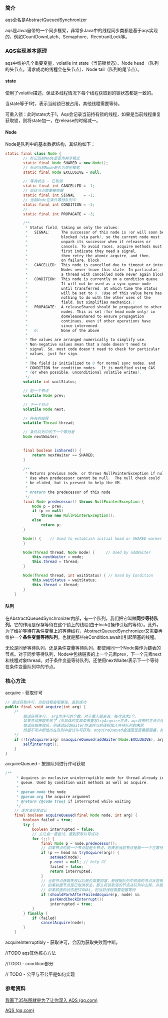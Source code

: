 ### 简介

aqs全名是AbstractQueuedSynchronizer

aqs是Java自带的一个同步框架，非常多Java中的线程同步类都是基于aqs实现的，例如CountDownLatch、Semaphore、ReentrantLock等。

### AQS实现基本原理

aqs中维护几个重要变量，volatile int state（当前锁状态）、Node head （队列的头节点，请求成功的线程会在头节点）、Node tail（队列的尾节点）。

#### state

使用了volatile描述，保证多线程情况下每个线程获取到的锁状态都是一致的。

当state等于1时，表示当前锁已被占用，其他线程需要等待。

可重入锁：此时state大于1，Aqs会记录当前持有锁的线程，如果是当前线程重复获取锁，则将state加一，在release的时候减一。

#### Node

Node是队列中的基本数据结构，其结构如下：

```java
static final class Node {
        // 标记当前Node是否为共享模式
        static final Node SHARED = new Node();
        // 标记当前Node是否为排他模式
        static final Node EXCLUSIVE = null;

        // 等待状态 - 已取消
        static final int CANCELLED =  1;
        // 后续节点需要被唤醒
        static final int SIGNAL    = -1;
        // 当前Node在条件等待队列中
        static final int CONDITION = -2;
        // 
        static final int PROPAGATE = -3;

        /**
         * Status field, taking on only the values:
         *   SIGNAL:     The successor of this node is (or will soon be)
         *               blocked (via park), so the current node must
         *               unpark its successor when it releases or
         *               cancels. To avoid races, acquire methods must
         *               first indicate they need a signal,
         *               then retry the atomic acquire, and then,
         *               on failure, block.
         *   CANCELLED:  This node is cancelled due to timeout or interrupt.
         *               Nodes never leave this state. In particular,
         *               a thread with cancelled node never again blocks.
         *   CONDITION:  This node is currently on a condition queue.
         *               It will not be used as a sync queue node
         *               until transferred, at which time the status
         *               will be set to 0. (Use of this value here has
         *               nothing to do with the other uses of the
         *               field, but simplifies mechanics.)
         *   PROPAGATE:  A releaseShared should be propagated to other
         *               nodes. This is set (for head node only) in
         *               doReleaseShared to ensure propagation
         *               continues, even if other operations have
         *               since intervened.
         *   0:          None of the above
         *
         * The values are arranged numerically to simplify use.
         * Non-negative values mean that a node doesn't need to
         * signal. So, most code doesn't need to check for particular
         * values, just for sign.
         *
         * The field is initialized to 0 for normal sync nodes, and
         * CONDITION for condition nodes.  It is modified using CAS
         * (or when possible, unconditional volatile writes).
         */
        volatile int waitStatus;

        // 前一个节点
        volatile Node prev;

        // 下一个节点
        volatile Node next;

        // 持有的线程
        volatile Thread thread;

        // 条件队列中的下一个等待者
        Node nextWaiter;

        
        final boolean isShared() {
            return nextWaiter == SHARED;
        }

        /**
         * Returns previous node, or throws NullPointerException if null.
         * Use when predecessor cannot be null.  The null check could
         * be elided, but is present to help the VM.
         *
         * @return the predecessor of this node
         */
        final Node predecessor() throws NullPointerException {
            Node p = prev;
            if (p == null)
                throw new NullPointerException();
            else
                return p;
        }

        Node() {    // Used to establish initial head or SHARED marker
        }

        Node(Thread thread, Node mode) {     // Used by addWaiter
            this.nextWaiter = mode;
            this.thread = thread;
        }

        Node(Thread thread, int waitStatus) { // Used by Condition
            this.waitStatus = waitStatus;
            this.thread = thread;
        }
    }
```



#### 队列

在AbstractQueuedSynchronizer内部，有一个队列，我们把它叫做**同步等待队列**。它的作用是保存等待在这个锁上的线程(由于lock()操作引起的等待）。此外，为了维护等待在条件变量上的等待线程，AbstractQueuedSynchronizer又需要再维护一个**条件变量等待队列**，也就是那些由Condition.await()引起阻塞的线程。

无论是同步等待队列，还是条件变量等待队列，都使用同一个Node类作为链表的节点。对于同步等待队列，Node中包括链表的上一个元素prev，下一个元素next和线程对象thread。对于条件变量等待队列，还使用nextWaiter表示下一个等待在条件变量队列中的节点。



### 核心方法

acquire - 获取许可

```java
// 尝试获取许可，当前线程会阻塞住，直到成功
public final void acquire(int arg) {
    /*
    	尝试获得许可， arg为许可的个数。对于重入锁来说，每次请求1个。
    	如果尝试获取失败了（由具体的实现类来重写tryAcquire方法，aqs自带的方法会抛出异常）
    	尝试获取失败后，则通过addWaiter方法将当前线程加入等待队列的末尾
    	然后不可中断性的在队列中尝试许可获取，acquireQueued会返回是否需要阻塞，如果是，则使用selfInterrupt将当前线程阻塞。
    */ 
    if (!tryAcquire(arg) &&acquireQueued(addWaiter(Node.EXCLUSIVE), arg)){
        selfInterrupt();
    }
}
```

acquireQueued - 按照队列进行许可获取

```java
/**
     * Acquires in exclusive uninterruptible mode for thread already in
     * queue. Used by condition wait methods as well as acquire.
     *
     * @param node the node
     * @param arg the acquire argument
     * @return {@code true} if interrupted while waiting
     */
	// 该方法会尝试让
    final boolean acquireQueued(final Node node, int arg) {
        boolean failed = true;
        try {
            boolean interrupted = false;
            // 方法会一直尝试，直到获取许可成功
            for (;;) {
                final Node p = node.predecessor();
                // 如果节点的前一个节点就是头节点，则表示当前节点是唯一一个在等待的节点，那么将当前节点设置为头节点
                if (p == head && tryAcquire(arg)) {
                    setHead(node);
                    p.next = null; // help GC
                    failed = false;
                    return interrupted;
                }
                // 当前节点获取失败以后是否需要阻塞，是根据队列中前面的节点状态来决定的。
                // 如果前面节点是已取消状态，那么将该取消的节点从队列中去除，并跳过该节点
                // 如果前面的状态是SIGNAL，则当前线程需要阻塞等待
                if (shouldParkAfterFailedAcquire(p, node) &&
                    parkAndCheckInterrupt())
                    interrupted = true;
            }
        } finally {
            if (failed)
                cancelAcquire(node);
        }
    }
```

acquireInterruptibly - 获取许可，会因为获取失败而中断。

//TODO aqs其他核心方法

//TODO - condition部分

// TODO - 公平与不公平是如何实现



### 参考资料

[我画了35张图就是为了让你深入 AQS (qq.com)](https://mp.weixin.qq.com/s/trsjgUFRrz40Simq2VKxTA)

[AQS (qq.com)](https://mp.weixin.qq.com/s/hB5ncpe7_tVovQj1sNlDRA)





